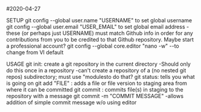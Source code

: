 #2020-04-27

SETUP
git config --global user.name "USERNAME" to set global username
git config --global user.email "USER_EMAIL" to set global email address
	-these (or perhaps just USERNAME) must match Github info in order
		for any contributions from you to be credited to that
		Github repository. Maybe start a professional account?
git config --global core.editor "nano -w" --to change from VI default

USAGE
git init: create a git repository in the current directory
	-Should only do this once in a repository
	-can't create a repository of a (no nested git repos) subdirectory; 
		must use "modulesto do that?
git status: tells you what is going on
git add "FILE" : adds a file or file version to staging area from where
	it can be committed
git commit : commits file(s) in staging to the repository with a message
git commit -m "COMMIT MESSAGE"
	-allows addition of simple commit message w/o using editor

